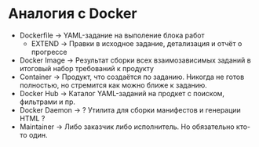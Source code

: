 # Аналогия с Docker

- Dockerfile → YAML-задание на выполение блока работ
    - EXTEND → Правки в исходное задание, детализация и отчёт о прогрессе
- Docker Image → Результат сборки всех взаимозависимых заданий в итоговый набор требований к продукту
- Container → Продукт, что создаётся по заданию. Никогда не готов полностью, но стремится как можно ближе к заданию.
- Docker Hub → Каталог YAML-заданий на продкет с поиском, фильтрами и пр.
- Docker Daemon → ? Утилита для сборки манифестов и генерации HTML ?
- Maintainer → Либо заказчик либо исполнитель. Но обязательно кто-то один.